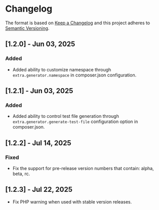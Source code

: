 # Changelog

The format is based on [Keep a Changelog](http://keepachangelog.com/)
and this project adheres to [Semantic Versioning](http://semver.org/).

## [1.2.0] - Jun 03, 2025

### Added

- Added ability to customize namespace through `extra.generator.namespace` in composer.json configuration.

## [1.2.1] - Jun 03, 2025

### Added

- Added ability to control test file generation through `extra.generator.generate-test-file` configuration option in composer.json.

## [1.2.2] - Jul 14, 2025

### Fixed

- Fix the support for pre-release version numbers that contain: alpha, beta, rc.

## [1.2.3] - Jul 22, 2025

- Fix PHP warning when used with stable version releases.